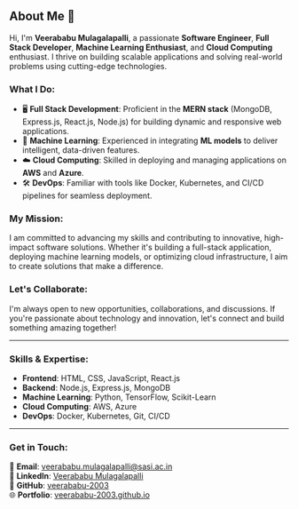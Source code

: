 ## **About Me** 🚀

Hi, I'm **Veerababu Mulagalapalli**, a passionate **Software Engineer**, **Full Stack Developer**, **Machine Learning Enthusiast**, and **Cloud Computing** enthusiast. I thrive on building scalable applications and solving real-world problems using cutting-edge technologies.

### **What I Do**:
- 🖥️ **Full Stack Development**: Proficient in the **MERN stack** (MongoDB, Express.js, React.js, Node.js) for building dynamic and responsive web applications.
- 🤖 **Machine Learning**: Experienced in integrating **ML models** to deliver intelligent, data-driven features.
- ☁️ **Cloud Computing**: Skilled in deploying and managing applications on **AWS** and **Azure**.
- 🛠️ **DevOps**: Familiar with tools like Docker, Kubernetes, and CI/CD pipelines for seamless deployment.

### **My Mission**:
I am committed to advancing my skills and contributing to innovative, high-impact software solutions. Whether it's building a full-stack application, deploying machine learning models, or optimizing cloud infrastructure, I aim to create solutions that make a difference.

### **Let's Collaborate**:
I'm always open to new opportunities, collaborations, and discussions. If you're passionate about technology and innovation, let's connect and build something amazing together!

---

### **Skills & Expertise**:
- **Frontend**: HTML, CSS, JavaScript, React.js
- **Backend**: Node.js, Express.js, MongoDB
- **Machine Learning**: Python, TensorFlow, Scikit-Learn
- **Cloud Computing**: AWS, Azure
- **DevOps**: Docker, Kubernetes, Git, CI/CD

---

### **Get in Touch**:
📧 **Email**: [veerababu.mulagalapalli@sasi.ac.in](mailto:veerababu.mulagalapalli@sasi.ac.in)  
💼 **LinkedIn**: [Veerababu Mulagalapalli](https://www.linkedin.com/in/veerababu-mulagalapalli-937228294)  
🐙 **GitHub**: [veerababu-2003](https://github.com/veerababu-2003)  
🌐 **Portfolio**: [veerababu-2003.github.io](https://veerababu-2003.github.io)  

